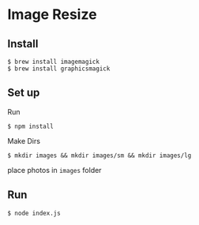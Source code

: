 # Image Resize 

## Install 

	$ brew install imagemagick
	$ brew install graphicsmagick

## Set up

Run

	$ npm install

Make Dirs
	
	$ mkdir images && mkdir images/sm && mkdir images/lg

place photos in `images` folder

## Run

	$ node index.js


